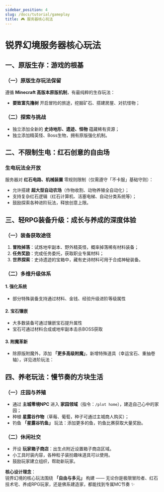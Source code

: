 ```yaml
---
sidebar_position: 4
slug: /docs/tutorial/gameplay
title: 🎮 服务器核心玩法
---
```


# 锐界幻境服务器核心玩法  

## 一、原版生存：游戏的根基  
### （一）原版生存玩法保留  
遵循 **Minecraft 高版本原版机制**，有最纯粹的生存玩法：  
- **要致富先撸树** 开启冒险的旅途，挖掘矿石、搭建房屋、对抗怪物； 

### （二）探索与挑战  
- 独立添加全新的 **史诗地形、遗迹、怪物** 蕴藏稀有资源；  
- 独立添加精英怪、Boss生物，拥有原版强化机制。  


## 二、不限制生电：红石创意的自由场  
### 生电玩法全开放  
服务器对 **红石电路、机械装置** 零规则限制（仅需遵守「不卡服」基础守则）：  
- 允许搭建 **超大型自动农场**（作物收割、动物养殖全自动化）；  
- 支持复杂红石逻辑（红石计算机、活塞电梯、自动分类系统等）；  
- 鼓励探索各种进阶玩法，释放创意上限。  

## 三、轻RPG装备升级：成长与养成的深度体验  
### （一）装备获取途径  
1. **冒险掉落**：试炼地牢副本、野外精英怪，概率掉落稀有材料装备；  
2. **任务奖励**：完成任务委托，获取职业专属材料；  
3. **世界探索**：史诗遗迹的宝箱中，藏有史诗材料可用于合成神秘装备。  

### （二）多维升级体系  
#### 1. 强化系统  
- 部分特殊装备支持通过材料、金钱、经验升级进阶等级属性  

#### 2. 宝石镶嵌  
- 大多数装备可通过镶嵌宝石提升属性  
- 宝石可通过材料合成或地牢副本击杀BOSS获取  

#### 3. 附魔革新  
- 除原版附魔外，添加 **「更多高级附魔」**，新增特殊道具（幸运宝石、重抽卷轴），详见进阶玩法：  

## 四、养老玩法：慢节奏的方块生活  
### （一）庄园与养殖  
- 通过 **主城零境NPC** 进入 **家园领域**（指令：`/plot home`），建造自己心中的家园；  
- 种植 **星露谷作物**（草莓、葡萄，种子可通过主城商人购买）；  
- 钓鱼 **「星露谷钓鱼」** 玩法：添加更多的鱼，钓鱼比赛获取大量奖励。  

### （二）休闲社交  
- 开设 **玩家箱子商店**：出生点附近设置箱子商店区域。  
- 小工具时装内容，各种粒子装扮趣味道具可以使用。  
- 鼓励玩家建立组织，帮助新玩家。  

**核心设计理念**：  
锐界幻境的核心玩法围绕 **「自由与多元」** 构建 —— 无论你是极限冒险者、红石技术宅、养成RPG玩家，还是佛系建造家，都能找到专属MC节奏 ✨  